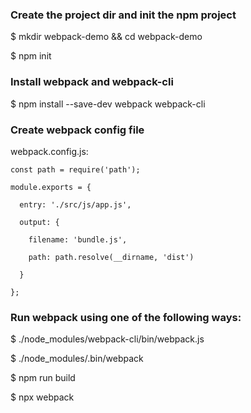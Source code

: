 ### Create the project dir and init the npm project

$ mkdir webpack-demo && cd webpack-demo

$ npm init



### Install webpack and webpack-cli


$ npm install --save-dev webpack webpack-cli



### Create webpack config file

webpack.config.js: 
```
const path = require('path');

module.exports = {
  
  entry: './src/js/app.js',

  output: {
  
    filename: 'bundle.js',
    
    path: path.resolve(__dirname, 'dist')
    
  }

};
```

### Run webpack using one of the following ways:

$ ./node_modules/webpack-cli/bin/webpack.js 

$ ./node_modules/.bin/webpack

$ npm run build

$ npx webpack

